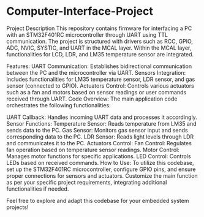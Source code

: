 # Computer-Interface-Project
Project Description
This repository contains firmware for interfacing a PC with an STM32F401RC microcontroller through UART using TTL communication. The project is structured with drivers such as RCC, GPIO, ADC, NVIC, SYSTIC, and UART in the MCAL layer. Within the MCAL layer, functionalities for LCD, LDR, and LM35 temperature sensor are integrated.

Features:
UART Communication: Establishes bidirectional communication between the PC and the microcontroller via UART.
Sensors Integration: Includes functionalities for LM35 temperature sensor, LDR sensor, and gas sensor (connected to GPIO).
Actuators Control: Controls various actuators such as a fan and motors based on sensor readings or user commands received through UART.
Code Overview:
The main application code orchestrates the following functionalities:

UART Callback: Handles incoming UART data and processes it accordingly.
Sensor Functions:
Temperature Sensor: Reads temperature from LM35 and sends data to the PC.
Gas Sensor: Monitors gas sensor input and sends corresponding data to the PC.
LDR Sensor: Reads light levels through LDR and communicates it to the PC.
Actuators Control:
Fan Control: Regulates fan operation based on temperature sensor readings.
Motor Control: Manages motor functions for specific applications.
LED Control: Controls LEDs based on received commands.
How to Use:
To utilize this codebase, set up the STM32F401RC microcontroller, configure GPIO pins, and ensure proper connections for sensors and actuators. Customize the main function as per your specific project requirements, integrating additional functionalities if needed.

Feel free to explore and adapt this codebase for your embedded system projects!
 
